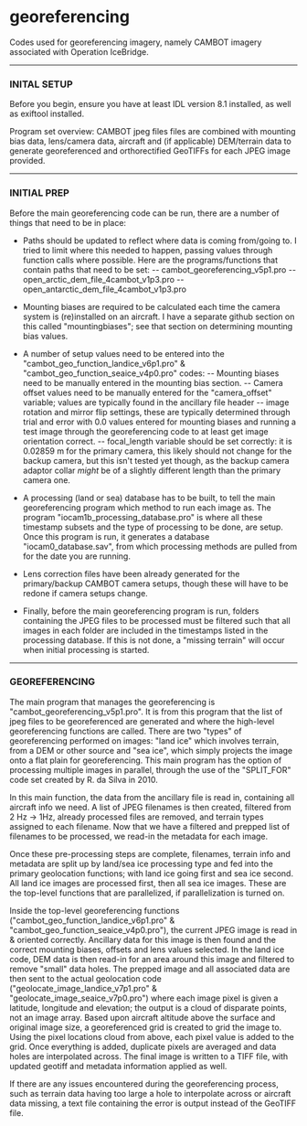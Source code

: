 # georeferencing
Codes used for georeferencing imagery, namely CAMBOT imagery associated with Operation IceBridge.
_____

### INITAL SETUP
Before you begin, ensure you have at least IDL version 8.1 installed, as well as exiftool installed.

Program set overview: CAMBOT jpeg files files are combined with mounting bias data, lens/camera data, aircraft and (if applicable) DEM/terrain data to generate georeferenced and orthorectified GeoTIFFs for each JPEG image provided.  
_____

### INITIAL PREP
Before the main georeferencing code can be run, there are a number of things that need to be in place: 

- Paths should be updated to reflect where data is coming from/going to. I tried to limit where this needed to happen, passing values through function calls where possible. Here are the programs/functions that contain paths that need to be set:
  -- cambot_georeferencing_v5p1.pro
  -- open_arctic_dem_file_4cambot_v1p3.pro
  -- open_antarctic_dem_file_4cambot_v1p3.pro
  
- Mounting biases are required to be calculated each time the camera system is (re)installed on an aircraft. I have a separate github section on this called "mountingbiases"; see that section on determining mounting bias values.

- A number of setup values need to be entered into the "cambot_geo_function_landice_v6p1.pro" & "cambot_geo_function_seaice_v4p0.pro" codes:
  -- Mounting biases need to be manually entered in the mounting bias section. 
  -- Camera offset values need to be manually entered for the "camera_offset" variable; values are typically found in the ancillary file header
  -- image rotation and mirror flip settings, these are typically determined through trial and error with 0.0 values entered for mounting biases and running a test image through the georeferencing code to at least get image orientation correct. 
  -- focal_length variable should be set correctly: it is 0.02859 m for the primary camera, this likely should not change for the backup camera, but this isn't tested yet though, as the backup camera adaptor collar *might* be of a slightly different length than the primary camera one. 

- A processing (land or sea) database has to be built, to tell the main georeferencing program which method to run each image as. The program "iocam1b_processing_database.pro" is where all these timestamp subsets and the type of processing to be done, are setup. Once this program is run, it generates a database "iocam0_database.sav", from which processing methods are pulled from for the date you are running.

- Lens correction files have been already generated for the primary/backup CAMBOT camera setups, though these will have to be redone if camera setups change.

- Finally, before the main georeferencing program is run, folders containing the JPEG files to be processed must be filtered such that all images in each folder are included in the timestamps listed in the processing database. If this is not done, a "missing terrain" will occur when initial processing is started.  
_____

### GEOREFERENCING
The main program that manages the georeferencing is "cambot_georeferencing_v5p1.pro". It is from this program that the list of jpeg files to be georeferenced are generated and where the high-level georeferencing functions are called. There are two "types" of georeferencing performed on images: "land ice" which involves terrain, from a DEM or other source and "sea ice", which simply projects the image onto a flat plain for georeferencing. This main program has the option of processing multiple images in parallel, through the use of the "SPLIT_FOR" code set created by R. da Silva in 2010. 

In this main function, the data from the ancillary file is read in, containing all aircraft info we need. A list of JPEG filenames is then created, filtered from 2 Hz -> 1Hz, already processed files are removed, and terrain types assigned to each filename. Now that we have a filtered and prepped list of filenames to be processed, we read-in the metadata for each image. 

Once these pre-processing steps are complete, filenames, terrain info and metadata are split up by land/sea ice processing type and fed into the primary geolocation functions; with land ice going first and sea ice second. All land ice images are processed first, then all sea ice images. These are the top-level functions that are parallelized, if parallelization is turned on.

Inside the top-level georeferencing functions ("cambot_geo_function_landice_v6p1.pro" & "cambot_geo_function_seaice_v4p0.pro"), the current JPEG image is read in & oriented correctly. Ancillary data for this image is then found and the correct mounting biases, offsets and lens values selected. In the land ice code, DEM data is then read-in for an area around this image and filtered to remove "small" data holes. The prepped image and all associated data are then sent to the actual geolocation code ("geolocate_image_landice_v7p1.pro" & "geolocate_image_seaice_v7p0.pro") where each image pixel is given a latitude, longitude and elevation; the output is a cloud of disparate points, not an image array. Based upon aircraft altitude above the surface and original image size, a georeferenced grid is created to grid the image to. Using the pixel locations cloud from above, each pixel value is added to the grid. Once everything is added, duplicate pixels are averaged and data holes are interpolated across. The final image is written to a TIFF file, with updated geotiff and metadata information applied as well.

If there are any issues encountered during the georeferencing process, such as terrain data having too large a hole to interpolate across or aircraft data missing, a text file containing the error is output instead of the GeoTIFF file.

